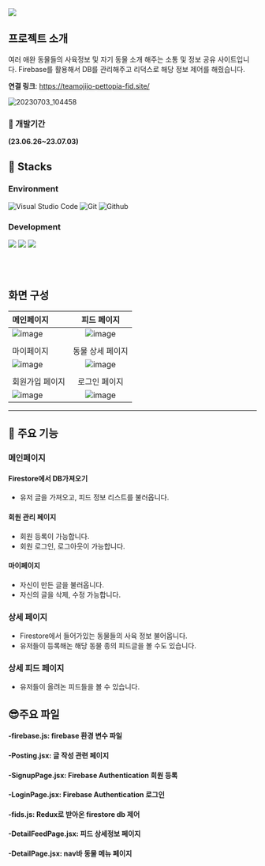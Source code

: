 <img src="https://capsule-render.vercel.app/api?type=waving&color=auto&height=200&section=header&text=😺PetoPia😺&fontSize=90" />

## 프로젝트 소개

여러 애완 동물들의 사육정보 및 자기 동물 소개 해주는 소통 및 정보 공유 사이트입니다.
Firebase를 활용해서 DB를 관리해주고 리덕스로 해당 정보 제어를 해줬습니다.

**연결 링크**: https://teamojijo-pettopia-fid.site/

![20230703_104458](https://github.com/Hediar/PetoPia/assets/72387948/7e60c30d-5b19-42c7-837b-f3cce1e50749)

### :boxing_glove: 개발기간

**(23.06.26~23.07.03)**

## :sunflower: Stacks

### Environment

![Visual Studio Code](https://img.shields.io/badge/Visual%20Studio%20Code-007ACC?style=for-the-badge&logo=Visual%20Studio%20Code&logoColor=white)
![Git](https://img.shields.io/badge/Git-F05032?style=for-the-badge&logo=Git&logoColor=white)
![Github](https://img.shields.io/badge/GitHub-181717?style=for-the-badge&logo=GitHub&logoColor=white)

### Development

<img src="https://img.shields.io/badge/React-61DAFB?style=for-the-badge&logo=React&logoColor=white"/> <img src="https://img.shields.io/badge/firebase-FFCA28?style=for-the-badge&logo=firebase&logoColor=white"/> <img src="https://img.shields.io/badge/vercel-000000?style=for-the-badge&logo=vercel&logoColor=white"/>

<br/><br/>

## 화면 구성

| 메인페이지                                                                                       |                                           피드 페이지                                            |
| :----------------------------------------------------------------------------------------------- | :----------------------------------------------------------------------------------------------: |
| ![image](https://github.com/Hediar/PetoPia/assets/69897998/c0944829-26b0-4eb2-8374-d547d0ad0cac) | ![image](https://github.com/Hediar/PetoPia/assets/69897998/9328e4d0-81bb-4bf2-bb9a-182541288882) |
|                                                                                                  |
| 마이페이지                                                                                       |                                         동물 상세 페이지                                         |
| ![image](https://github.com/Hediar/PetoPia/assets/69897998/4832375b-5365-451a-9351-84cd80f92acd) | ![image](https://github.com/Hediar/PetoPia/assets/69897998/bb011c35-761e-4a40-921a-5688216152c1) |
|                                                                                                  |
| 회원가입 페이지                                                                                  |                                          로그인 페이지                                           |
| ![image](https://github.com/Hediar/PetoPia/assets/69897998/4832375b-5365-451a-9351-84cd80f92acd) | ![image](https://github.com/Hediar/PetoPia/assets/69897998/bb011c35-761e-4a40-921a-5688216152c1) |

---

## :partying_face: 주요 기능

### 메인페이지

#### Firestore에서 DB가져오기

- 유저 글을 가져오고, 피드 정보 리스트를 불러옵니다.

#### 회원 관리 페이지

- 회원 등록이 가능합니다.
- 회원 로그인, 로그아웃이 가능합니다.

#### 마이페이지

- 자신이 만든 글을 불러옵니다.
- 자신의 글을 삭제, 수정 가능합니다.

### 상세 페이지

- Firestore에서 들어가있는 동물들의 사육 정보 불어옵니다.
- 유저들이 등록해논 해당 동물 종의 피드글을 볼 수도 있습니다.

### 상세 피드 페이지

- 유저들이 올려논 피드들을 볼 수 있습니다.

## :sunglasses:주요 파일

#### -firebase.js: firebase 환경 변수 파일

#### -Posting.jsx: 글 작성 관련 페이지

#### -SignupPage.jsx: Firebase Authentication 회원 등록

#### -LoginPage.jsx: Firebase Authentication 로그인

#### -fids.js: Redux로 받아온 firestore db 제어

#### -DetailFeedPage.jsx: 피드 상세정보 페이지

#### -DetailPage.jsx: nav바 동물 메뉴 페이지

<br/><br/>

<br/><br/>
